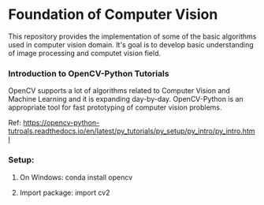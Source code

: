 # Foundation of Computer Vision

This repository provides the implementation of some of the basic algorithms used in computer vision domain. It's goal is to develop basic understanding of image processing and computet vision field. 

### Introduction to OpenCV-Python Tutorials

OpenCV supports a lot of algorithms related to Computer Vision and Machine Learning and it is expanding day-by-day. OpenCV-Python is an appropriate tool for fast prototyping of computer vision problems.

Ref: https://opencv-python-tutroals.readthedocs.io/en/latest/py_tutorials/py_setup/py_intro/py_intro.html


### Setup:

1. On Windows: conda install opencv

2. Import package: import cv2
